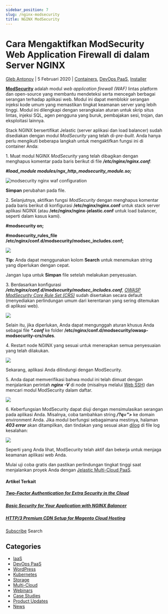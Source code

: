 ```yaml
---
sidebar_position: 7
slug: /nginx-modsecurity
title: NGINX ModSecurity
---
```

# Cara Mengaktifkan ModSecurity Web Application Firewall di dalam Server NGINX

[Gleb Antonov](<https://www.virtuozzo.com/company/blog/author/gleb-antonov/> "Posts by Gleb Antonov") | 5 Februari 2020 | [Containers](<https://docs.dewacloud.com/docs/category/containers/>), [DevOps PaaS](<https://docs.dewacloud.com/docs/category/devops-paas/>), [Installer](<https://docs.dewacloud.com/docs/category/installer/>)

[**ModSecurity**](<https://www.modsecurity.org/>) adalah modul _web application firewall (WAF)_ lintas platform dan open-source yang membantu mendeteksi serta mencegah berbagai serangan terhadap aplikasi web. Modul ini dapat memblokir serangan injeksi kode umum yang memastikan tingkat keamanan server yang lebih tinggi. Modul ini dilengkapi dengan serangkaian aturan untuk skrip situs lintas, injeksi SQL, agen pengguna yang buruk, pembajakan sesi, trojan, dan eksploitasi lainnya.

Stack NGINX bersertifikat Jelastic (server aplikasi dan load balancer) sudah disediakan dengan modul _ModSecurity_ yang telah di-_pre-built_. Anda hanya perlu mengikuti beberapa langkah untuk mengaktifkan fungsi ini di container Anda:

1\. Muat modul NGINX _ModSecurity_ yang telah dibagikan dengan menghapus komentar pada baris berikut di file **_/etc/nginx/nginx.conf_**:

**_#load_module modules/ngx_http_modsecurity_module.so;_**

![modsecurity nginx waf configuration](#)

**Simpan** perubahan pada file.

2\. Selanjutnya, aktifkan fungsi _ModSecurity_ dengan menghapus komentar pada baris berikut di konfigurasi **/etc/nginx/nginx.conf** untuk stack server aplikasi NGINX (atau **/etc/nginx/nginx-jelastic.conf** untuk load balancer, seperti dalam kasus kami).

**#modsecurity on;**

**#modsecurity_rules_file /etc/nginx/conf.d/modsecurity/modsec_includes.conf;**

![](#)

**Tip:** Anda dapat menggunakan kolom **Search** untuk menemukan string yang diperlukan dengan cepat.

Jangan lupa untuk **Simpan** file setelah melakukan penyesuaian.

3\. Berdasarkan konfigurasi **_/etc/nginx/conf.d/modsecurity/modsec_includes.conf_**, [_OWASP ModSecurity Core Rule Set (CRS)_](<https://owasp.org/www-project-modsecurity-core-rule-set/>) sudah disertakan secara default (menyediakan perlindungan umum dari kerentanan yang sering ditemukan di aplikasi web).

![](#)

Selain itu, jika diperlukan, Anda dapat mengunggah aturan khusus Anda sebagai file **_*.conf_** ke folder **/etc/nginx/conf.d/modsecurity/owasp-modsecurity-crs/rules**.

4\. Restart node NGINX yang sesuai untuk menerapkan semua penyesuaian yang telah dilakukan.

![](#)

Sekarang, aplikasi Anda dilindungi dengan ModSecurity.

5\. Anda dapat memverifikasi bahwa modul ini telah dimuat dengan menjalankan perintah **_nginx -V_** di node (misalnya melalui [Web SSH](<https://docs.dewacloud.com/docs/web-ssh-client/>)) dan mencari modul ModSecurity dalam daftar.

![](#)

6\. Keberfungsian ModSecurity dapat diuji dengan mensimulasikan serangan pada aplikasi Anda. Misalnya, coba tambahkan string **_/?q="><script>alert(1)</script>_** ke domain environment Anda. Jika modul berfungsi sebagaimana mestinya, halaman **_403 error_** akan ditampilkan, dan tindakan yang sesuai akan [dilog](<https://docs.dewacloud.com/docs/view-log-files/>) di file log kesalahan:

![](#)

Seperti yang Anda lihat, ModSecurity telah aktif dan bekerja untuk menjaga keamanan aplikasi web Anda.

Mulai uji coba gratis dan pastikan perlindungan tingkat tinggi saat menjalankan proyek Anda dengan [Jelastic Multi-Cloud PaaS](<https://jelastic.com/>).

#### **Artikel Terkait**

##### [Two-Factor Authentication for Extra Security in the Cloud](<https://docs.dewacloud.com/docs/two-factor-authentication/>)

##### [Basic Security for Your Application with NGINX Balancer](<https://docs.dewacloud.com/docs/basic-security-application-nginx-balancer/>)

##### [HTTP/3 Premium CDN Setup for Magento Cloud Hosting](<https://docs.dewacloud.com/docs/cdn-http3-premium-magento/>)

[Subscribe](</newsletter-subscription/>) Search

## Categories

  * [IaaS](</company/blog/category/iaas/>)
  * [DevOps PaaS](</company/blog/category/devops-paas/>)
  * [WordPress](</company/blog/category/wordpress/>)
  * [Kubernetes](</company/blog/category/kubernetes/>)
  * [Storage](</company/blog/category/storage/>)
  * [Multi-Cloud](</company/blog/category/multi-cloud/>)
  * [Webinars](</company/blog/category/video/webinars/>)
  * [Case Studies](</company/blog/category/case-studies/>)
  * [Product Updates](</company/blog/category/product-updates/>)
  * [News](</company/blog/category/news/>)
